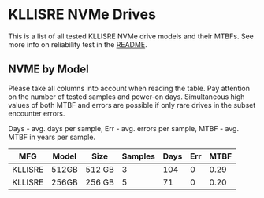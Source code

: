 KLLISRE NVMe Drives
===================

This is a list of all tested KLLISRE NVMe drive models and their MTBFs. See more
info on reliability test in the [README](https://github.com/linuxhw/SMART).

NVME by Model
------------

Please take all columns into account when reading the table. Pay attention on the
number of tested samples and power-on days. Simultaneous high values of both MTBF
and errors are possible if only rare drives in the subset encounter errors.

Days - avg. days per sample,
Err  - avg. errors per sample,
MTBF - avg. MTBF in years per sample.

| MFG       | Model              | Size   | Samples | Days  | Err   | MTBF |
|-----------|--------------------|--------|---------|-------|-------|------|
| KLLISRE   | 512GB              | 512 GB | 3       | 104   | 0     | 0.29   |
| KLLISRE   | 256GB              | 256 GB | 5       | 71    | 0     | 0.20   |
